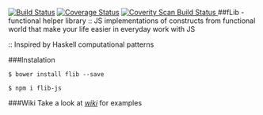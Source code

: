 [![Build Status](https://travis-ci.org/vodich/flib.svg?branch=master)](https://travis-ci.org/vodich/flib) [![Coverage Status](https://coveralls.io/repos/github/vodich/flib/badge.svg?branch=develop)](https://coveralls.io/github/vodich/flib?branch=develop) <a href="https://scan.coverity.com/projects/vodich-flib">
  <img alt="Coverity Scan Build Status"
       src="https://scan.coverity.com/projects/10672/badge.svg"/>
</a>
##fLib - functional helper library
:: JS implementations of constructs from functional world that make your life easier in everyday work with JS

:: Inspired by Haskell computational patterns

###Instalation
```
$ bower install flib --save

$ npm i flib-js
```
###Wiki
Take a look at *[wiki](https://github.com/vodich/flib/wiki "wiki")* for examples
